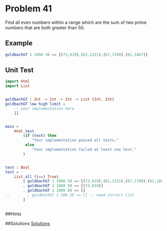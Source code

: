 # Problem 41

Find all even numbers within a range which are the sum of two prime numbers that are both greater than 50.

## Example
```elm
goldbachGT 1 2000 50 == [(73,919),(61,1321),(67,1789),(61,1867)]
```

## Unit Test

```elm
import Html
import List


goldbachGT : Int -> Int -> Int -> List (Int, Int)
goldbachGT low high limit = 
    -- your implementation here
    []


main =
    Html.text
        (if (test) then
            "Your implementation passed all tests."
         else
            "Your implementation failed at least one test."
        )


test : Bool
test =
    List.all ((==) True)
        [ goldbachGT 1 2000 50 == [(73,919),(61,1321),(67,1789),(61,1867)]
        , goldbachGT 1 1000 50 == [(73,919)]
        , goldbachGT 1 1000 80 == []
--        , goldbachGT 1 500 20 == [] -- need correct list 
        ]
        
```

##Hints

##Solutions
[Solutions](../s/s41.md)
